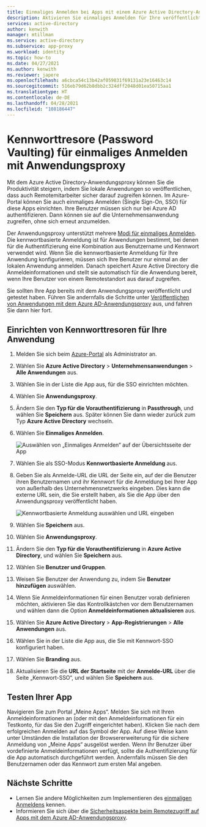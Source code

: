 ```yaml
---
title: Einmaliges Anmelden bei Apps mit einem Azure Active Directory-Anwendungsproxy
description: Aktivieren Sie einmaliges Anmelden für Ihre veröffentlichten lokalen Anwendungen mit dem Azure Active Directory-Anwendungsproxy im Azure-Portal.
services: active-directory
author: kenwith
manager: mtillman
ms.service: active-directory
ms.subservice: app-proxy
ms.workload: identity
ms.topic: how-to
ms.date: 04/27/2021
ms.author: kenwith
ms.reviewer: japere
ms.openlocfilehash: a6cbca54c13b42af059831f69131a23e16463c14
ms.sourcegitcommit: 516eb79d62b8dbb2c324dff2048d01ea50715aa1
ms.translationtype: HT
ms.contentlocale: de-DE
ms.lasthandoff: 04/28/2021
ms.locfileid: "108186447"
---
```

# <a name="password-vaulting-for-single-sign-on-with-application-proxy"></a>Kennworttresore (Password Vaulting) für einmaliges Anmelden mit Anwendungsproxy

Mit dem Azure Active Directory-Anwendungsproxy können Sie die Produktivität steigern, indem Sie lokale Anwendungen so veröffentlichen, dass auch Remotemitarbeiter sicher darauf zugreifen können. Im Azure-Portal können Sie auch einmaliges Anmelden (Single Sign-On, SSO) für diese Apps einrichten. Ihre Benutzer müssen sich nur bei Azure AD authentifizieren. Dann können sie auf die Unternehmensanwendung zugreifen, ohne sich erneut anzumelden.

Der Anwendungsproxy unterstützt mehrere [Modi für einmaliges Anmelden](../manage-apps/sso-options.md#choosing-a-single-sign-on-method). Die kennwortbasierte Anmeldung ist für Anwendungen bestimmt, bei denen für die Authentifizierung eine Kombination aus Benutzername und Kennwort verwendet wird. Wenn Sie die kennwortbasierte Anmeldung für Ihre Anwendung konfigurieren, müssen sich Ihre Benutzer nur einmal an der lokalen Anwendung anmelden. Danach speichert Azure Active Directory die Anmeldeinformationen und stellt sie automatisch für die Anwendung bereit, wenn Ihre Benutzer von einem Remotestandort aus darauf zugreifen.

Sie sollten Ihre App bereits mit dem Anwendungsproxy veröffentlicht und getestet haben. Führen Sie andernfalls die Schritte unter [Veröffentlichen von Anwendungen mit dem Azure AD-Anwendungsproxy](application-proxy-add-on-premises-application.md) aus, und fahren Sie dann hier fort.

## <a name="set-up-password-vaulting-for-your-application"></a>Einrichten von Kennworttresoren für Ihre Anwendung

1. Melden Sie sich beim [Azure-Portal](https://portal.azure.com) als Administrator an.
1. Wählen Sie **Azure Active Directory** > **Unternehmensanwendungen** > **Alle Anwendungen** aus.
1. Wählen Sie in der Liste die App aus, für die SSO einrichten möchten.  
1. Wählen Sie **Anwendungsproxy**. 
1. Ändern Sie den **Typ für die Vorauthentifizierung** in **Passthrough**, und wählen Sie **Speichern** aus. Später können Sie dann wieder zurück zum Typ **Azure Active Directory** wechseln. 
1. Wählen Sie **Einmaliges Anmelden**.

   ![Auswählen von „Einmaliges Anmelden“ auf der Übersichtsseite der App](./media/application-proxy-configure-single-sign-on-password-vaulting/select-sso.png)

1. Wählen Sie als SSO-Modus **Kennwortbasierte Anmeldung** aus.
1. Geben Sie als Anmelde-URL die URL der Seite ein, auf der die Benutzer ihren Benutzernamen und ihr Kennwort für die Anmeldung bei Ihrer App von außerhalb des Unternehmensnetzwerks eingeben. Dies kann die externe URL sein, die Sie erstellt haben, als Sie die App über den Anwendungsproxy veröffentlicht haben.

   ![Kennwortbasierte Anmeldung auswählen und URL eingeben](./media/application-proxy-configure-single-sign-on-password-vaulting/password-sso.png)

1. Wählen Sie **Speichern** aus.
1. Wählen Sie **Anwendungsproxy**. 
1. Ändern Sie den **Typ für die Vorauthentifizierung** in **Azure Active Directory**, und wählen Sie **Speichern** aus. 
1. Wählen Sie **Benutzer und Gruppen**.
1. Weisen Sie Benutzer der Anwendung zu, indem Sie **Benutzer hinzufügen** auswählen. 
1. Wenn Sie Anmeldeinformationen für einen Benutzer vorab definieren möchten, aktivieren Sie das Kontrollkästchen vor dem Benutzernamen und wählen dann die Option **Anmeldeinformationen aktualisieren** aus.
1. Wählen Sie **Azure Active Directory** > **App-Registrierungen** > **Alle Anwendungen** aus.
1. Wählen Sie in der Liste die App aus, die Sie mit Kennwort-SSO konfiguriert haben.
1. Wählen Sie **Branding** aus. 
1. Aktualisieren Sie die **URL der Startseite** mit der **Anmelde-URL** über die Seite „Kennwort-SSO“, und wählen Sie **Speichern** aus.  



<!-- Need to repro?
7. The page should tell you that a sign-in form was successfully detected at the provided URL. If it doesn't, select **Configure [your app name] Password Single Sign-on Settings** and choose **Manually detect sign-in fields**. Follow the instructions to point out where the sign-in credentials go. 
-->

## <a name="test-your-app"></a>Testen Ihrer App

Navigieren Sie zum Portal „Meine Apps“. Melden Sie sich mit Ihren Anmeldeinformationen an (oder mit den Anmeldeinformationen für ein Testkonto, für das Sie den Zugriff eingerichtet haben). Klicken Sie nach dem erfolgreichen Anmelden auf das Symbol der App. Auf diese Weise kann unter Umständen die Installation der Browsererweiterung für die sichere Anmeldung von „Meine Apps“ ausgelöst werden. Wenn Ihr Benutzer über vordefinierte Anmeldeinformationen verfügt, sollte die Authentifizierung für die App automatisch durchgeführt werden. Andernfalls müssen Sie den Benutzernamen oder das Kennwort zum ersten Mal angeben. 

## <a name="next-steps"></a>Nächste Schritte

- Lernen Sie andere Möglichkeiten zum Implementieren des [einmaligen Anmeldens](../manage-apps/what-is-single-sign-on.md) kennen.
- Informieren Sie sich über die [Sicherheitsaspekte beim Remotezugriff auf Apps mit dem Azure AD-Anwendungsproxy](application-proxy-security.md).
